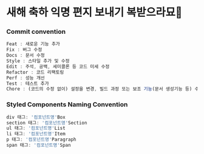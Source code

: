 # 새해 축하 익명 편지 보내기 복받으라묘🐇

### **Commit convention**

```jsx
Feat : 새로운 기능 추가
Fix : 버그 수정
Docs : 문서 수정
Style : 스타일 추가 및 수정
Edit : 주석, 공백, 세미콜론 등 코드 미세 수정
Refactor : 코드 리팩토링
Perf : 성능 개선
Test : 테스트 추가
Chore : (코드의 수정 없이) 설정을 변경, 빌드 과정 또는 보조 기능(문서 생성기능 등) 수정
```

### **Styled Components Naming Convention**

```jsx
div 태그: '컴포넌트명'Box
section 태그: '컴포넌트명'Section
ul 태그: '컴포넌트명'List
li 태그: '컴포넌트명'Item
p 태그: '컴포넌트명'Paragraph
span 태그: '컴포넌트명'Span
```